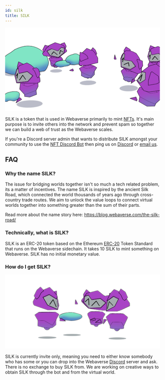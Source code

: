 ```yaml
---
id: silk
title: SILK
---
```


![Silk bots](/img/silkbots.jpg)

SILK is a token that is used in Webaverse primarily to mint [NFTs](./nfts). It's main purpose is to invite others into the network and prevent spam so together we can build a web of trust as the Webaverse scales.

If you're a Discord server admin that wants to distribute SILK amongst your community to use the [NFT Discord Bot](https://webaverse.com/discordbot) then ping us on [Discord](https://discord.gg/3byWubumSa) or [email us](hello@webaverse.com).

## FAQ

### Why the name SILK?

The issue for bridging worlds together isn't so much a tech related problem, its a matter of incentives. The name SILK is inspired by the ancient Silk Road, which connected the world thousands of years ago through cross-country trade routes. We aim to unlock the value loops to connect virtual worlds together into something greater than the sum of their parts.

Read more about the name story here: https://blog.webaverse.com/the-silk-road/

### Technically, what is SILK?

SILK is an ERC-20 token based on the Ethereum [ERC-20](https://eips.ethereum.org/EIPS/eip-20) Token Standard that runs on the Webaverse sidechain. It takes 10 SILK to mint something on Webaverse. SILK has no initial monetary value.

### How do I get SILK?

![Silk bots 2](/img/silkbots2.png)

SILK is currently invite only, meaning you need to either know somebody who has some or you can drop into the Webaverse [Discord](discord.gg/VyneJY7) server and ask. There is no exchange to buy SILK from. We are working on creative ways to obtain SILK through the bot and from the virtual world.
